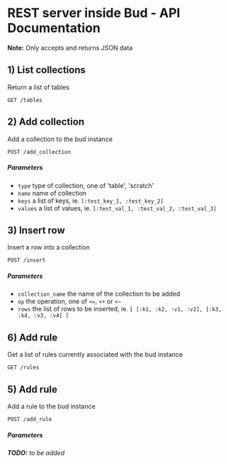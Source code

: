 # REST server inside Bud - API Documentation
**Note:** Only accepts and returns JSON data

## 1) List collections
Return a list of tables

    GET /tables


## 2) Add collection
Add a collection to the bud instance

    POST /add_collection
##### Parameters
* `type` type of collection, one of 'table', 'scratch'
* `name` name of collection
* `keys` a list of keys, ie. `[:test_key_1, :test_key_2]`
* `values` a list of values, ie. `[:test_val_1, :test_val_2, :test_val_3]`


## 3) Insert row
Insert a row into a collection

    POST /insert
##### Parameters
* `collection_name` the name of the collection to be added
* `op` the operation, one of `<=`, `<+` or `<~`
* `rows` the list of rows to be inserted, ie. `[ [:k1, :k2, :v1, :v2], [:k3, :k4, :v3, :v4] ]`

## 6) Add rule
Get a list of rules currently associated with the bud instance

    GET /rules


## 5) Add rule
Add a rule to the bud instance

    POST /add_rule
##### Parameters
_**TODO:**  to be added_
